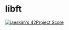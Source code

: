 # libft
[![jaeskim's 42Project Score](https://badge42.herokuapp.com/api/project/misaev/Libft)](https://github.com/JaeSeoKim/badge42)













